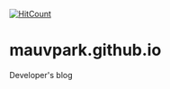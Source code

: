 [![HitCount](https://hits.dwyl.com/mauvpark/mauvparkgithubio.svg?style=flat)](http://hits.dwyl.com/mauvpark/mauvparkgithubio)
# mauvpark.github.io
Developer's blog
